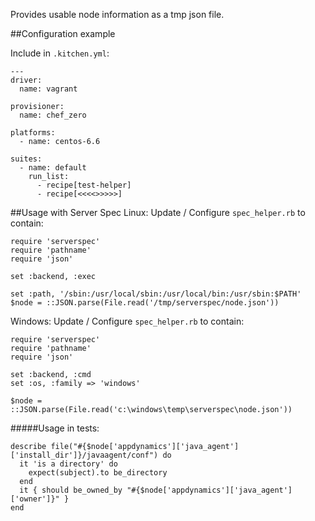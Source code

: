 Provides usable node information as a tmp json file.

##Configuration example

Include in `.kitchen.yml`:
```
---
driver:
  name: vagrant

provisioner:
  name: chef_zero

platforms:
  - name: centos-6.6

suites:
  - name: default
    run_list:
      - recipe[test-helper]
      - recipe[<<<<>>>>>]
```


##Usage with Server Spec
Linux: Update / Configure `spec_helper.rb` to contain:
```
require 'serverspec'
require 'pathname'
require 'json'

set :backend, :exec

set :path, '/sbin:/usr/local/sbin:/usr/local/bin:/usr/sbin:$PATH'
$node = ::JSON.parse(File.read('/tmp/serverspec/node.json'))
```
Windows: Update / Configure `spec_helper.rb` to contain:
```
require 'serverspec'
require 'pathname'
require 'json'

set :backend, :cmd
set :os, :family => 'windows'

$node = ::JSON.parse(File.read('c:\windows\temp\serverspec\node.json'))
```

#####Usage in tests:
```
describe file("#{$node['appdynamics']['java_agent']['install_dir']}/javaagent/conf") do
  it 'is a directory' do
    expect(subject).to be_directory
  end
  it { should be_owned_by "#{$node['appdynamics']['java_agent']['owner']}" }
end
```
